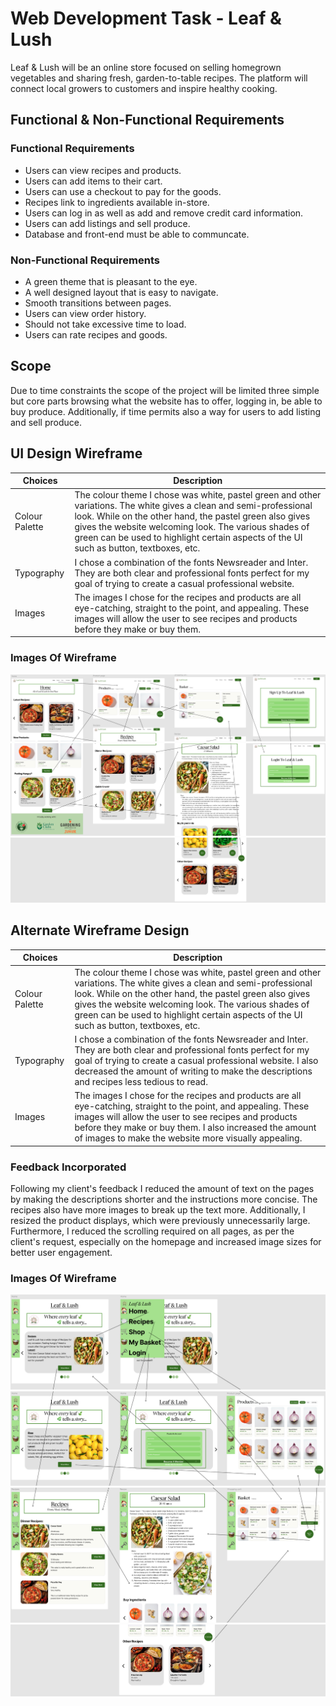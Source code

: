 # Web Development Task - Leaf & Lush
Leaf & Lush will be an online store focused on selling homegrown vegetables and sharing fresh, garden-to-table recipes. The platform will connect local growers to customers and inspire healthy cooking.
## Functional & Non-Functional Requirements
### Functional Requirements
- Users can view recipes and products.
- Users can add items to their cart.
- Users can use a checkout to pay for the goods.
- Recipes link to ingredients available in-store.
- Users can log in as well as add and remove credit card information.
- Users can add listings and sell produce.
- Database and front-end must be able to communcate.
### Non-Functional Requirements
- A green theme that is pleasant to the eye.
- A well designed layout that is easy to navigate.
- Smooth transitions between pages.
- Users can view order history.
- Should not take excessive time to load.
- Users can rate recipes and goods. 
## Scope
Due to time constraints the scope of the project will be limited three simple but core parts browsing what the website has to offer, logging in, be able to buy produce. Additionally, if time permits also a way for users to add listing and sell produce.
## UI Design Wireframe
| Choices | Description |
| ----------- | ----------- |
| Colour Palette | The colour theme I chose was white, pastel green and other variations. The white gives a clean and semi-professional look. While on the other hand, the pastel green also gives gives the website welcoming look. The various shades of green can be used to highlight certain aspects of the UI such as button, textboxes, etc. |
| Typography | I chose a combination of the fonts Newsreader and Inter. They are both clear and professional fonts perfect for my goal of trying to create a casual professional website. |
| Images | The images I chose for the recipes and products are all eye-catching, straight to the point, and appealing. These images will allow the user to see recipes and products before they make or buy them. |
### Images Of Wireframe
![](Assets\UIDesignWireFrame1.png)
![](Assets\UIDesignWireFrame2.png)
![](Assets\UIDesignWireFrame3.png)
## Alternate Wireframe Design
| Choices | Description |
| ----------- | ----------- |
| Colour Palette | The colour theme I chose was white, pastel green and other variations. The white gives a clean and semi-professional look. While on the other hand, the pastel green also gives gives the website welcoming look. The various shades of green can be used to highlight certain aspects of the UI such as button, textboxes, etc. |
| Typography | I chose a combination of the fonts Newsreader and Inter. They are both clear and professional fonts perfect for my goal of trying to create a casual professional website. I also decreased the amount of writing to make the descriptions and recipes less tedious to read. |
| Images | The images I chose for the recipes and products are all eye-catching, straight to the point, and appealing. These images will allow the user to see recipes and products before they make or buy them. I also increased the amount of images to make the website more visually appealing. |
### Feedback Incorporated
Following my client's feedback I reduced the amount of text on the pages by making the descriptions shorter and the instructions more concise. The recipes also have more images to break up the text more. Additionally, I resized the product displays, which were previously unnecessarily large. Furthermore, I reduced the scrolling required on all pages, as per the client's request, especially on the homepage and increased image sizes for better user engagement. 
### Images Of Wireframe
![](Assets\UIAlternateDesignWireFrame1.png)
![](Assets\UIAlternateDesignWireFrame2.png)
![](Assets\UIAlternateDesignWireFrame3.png)
![](Assets\UIAlternateDesignWireFrame4.png)